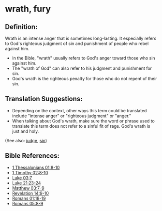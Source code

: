 # wrath, fury #

## Definition: ##

Wrath is an intense anger that is sometimes long-lasting. It especially refers to God's righteous judgment of sin and punishment of people who rebel against him.

* In the Bible, "wrath" usually refers to God's anger toward those who sin against him.
* The "wrath of God" can also refer to his judgment and punishment for sin.
* God's wrath is the righteous penalty for those who do not repent of their sin.

## Translation Suggestions: ##

* Depending on the context, other ways this term could be translated include "intense anger" or "righteous judgment" or "anger."
* When talking about God's wrath, make sure the word or phrase used to translate this term does not refer to a sinful fit of rage. God's wrath is just and holy.

(See also: [judge](../kt/judge.md), [sin](../kt/sin.md))

## Bible References: ##

* [1 Thessalonians 01:8-10](en/tn/1th/help/01/08)
* [1 Timothy 02:8-10](en/tn/1ti/help/02/08)
* [Luke 03:7](en/tn/luk/help/03/07)
* [Luke 21:23-24](en/tn/luk/help/21/23)
* [Matthew 03:7-9](en/tn/mat/help/03/07)
* [Revelation 14:9-10](en/tn/rev/help/14/09)
* [Romans 01:18-19](en/tn/rom/help/01/18)
* [Romans 05:8-9](en/tn/rom/help/05/08)